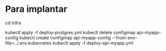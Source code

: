 # Para implantar

cd infra

kubectl apply -f deploy-postgres.yml
kubectl delete configmap api-myapp-config 
kubectl create configmap api-myapp-config --from-env-file=../.env.kubernetes
kubectl apply -f deploy-api-myapp.yml